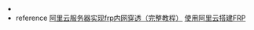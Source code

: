 *   
*   reference
    [阿里云服务器实现frp内网穿透（完整教程）](https://blog.csdn.net/hesongzefairy/article/details/105543161)
    [使用阿里云搭建FRP](https://developer.aliyun.com/article/844182)